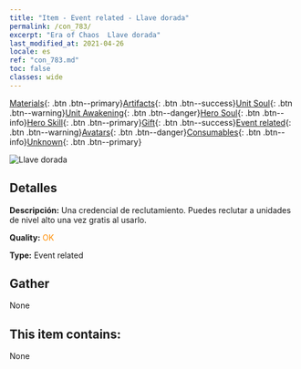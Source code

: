```yaml
---
title: "Item - Event related - Llave dorada"
permalink: /con_783/
excerpt: "Era of Chaos  Llave dorada"
last_modified_at: 2021-04-26
locale: es
ref: "con_783.md"
toc: false
classes: wide
---
```

 [Materials](/ItemsES/){: .btn .btn--primary}[Artifacts](/ItemsES/Artifacts/){: .btn .btn--success}[Unit Soul](/ItemsES/UnitSoul/){: .btn .btn--warning}[Unit Awakening](/ItemsES/UnitAwakening/){: .btn .btn--danger}[Hero Soul](/ItemsES/HeroSoul/){: .btn .btn--info}[Hero Skill](/ItemsES/HeroSkill/){: .btn .btn--primary}[Gift](/ItemsES/Gift/){: .btn .btn--success}[Event related](/ItemsES/Events/){: .btn .btn--warning}[Avatars](/ItemsES/Avatars/){: .btn .btn--danger}[Consumables](/ItemsES/Consumables/){: .btn .btn--info}[Unknown](/ItemsES/Unknown/){: .btn .btn--primary}

 ![Llave dorada](/images/t/i_tool_3041.png)

## Detalles
 **Descripción:** Una credencial de reclutamiento. Puedes reclutar a unidades de nivel alto una vez gratis al usarlo.

 **Quality:** <span style="color: #FF8C00">OK</span>

 **Type:** Event related

## Gather

  None

## This item contains:

  None

